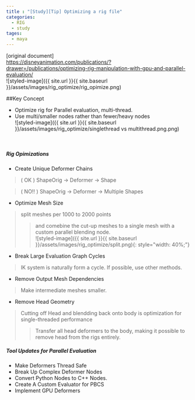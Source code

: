 ```yaml
---
title : "[Study][Tip] Optimizing a rig file"
categories:
  - RIG
  - study
tages:
  - maya
---
```


[original document]  
https://disneyanimation.com/publications/?drawer=/publications/optimizing-rig-manipulation-with-gpu-and-parallel-evaluation/<br/>
![styled-image]({{ site.url }}{{ site.baseurl }}/assets/images/rig_optimize/rig_opimize.png)

##Key Concept
- Optimize rig for Parallel evaluation, multi-thread.
- Use multi/smaller nodes rather than fewer/heavy nodes<br/>
![styled-image]({{ site.url }}{{ site.baseurl }}/assets/images/rig_optimize/singlethread vs multithread.png.png)
<br/>

##### Rig Opimizations

- Create Unique Deformer Chains
> ( OK )
ShapeOrig → Deformer → Shape

> ( NO!! )
ShapeOrig → Deformer → Multiple Shapes


- Optimize Mesh Size
> split meshes per 1000 to 2000 points
>> and comebine the cut-up meshes to a single mesh with a custom parallel blending node.<br/>
![styled-image]({{ site.url }}{{ site.baseurl }}/assets/images/rig_optimize/split.png){: style="width: 40%;"}

- Break Large Evaluation Graph Cycles
> IK system is naturally form a cycle. If possible, use other methods.

- Remove Output Mesh Dependencies
> Make intermediate meshes smaller.

- Remove Head Geometry
> Cutting off Head and blendding back onto body is optimization for single-threaded performance
>> Transfer all head deformers to the body, making it possible to remove head from the rigs entirely.

##### Tool Updates for Parallel Evaluation

- Make Deformers Thread Safe
- Break Up Complex Deformer Nodes
- Convert Python Nodes to C++ Nodes.
- Create A Custom Evaluator for PBCS
- Implement GPU Deformers

